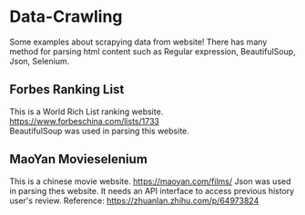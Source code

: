 # Data-Crawling
Some examples about scrapying data from website! There has many method for parsing html content such as Regular expression, BeautifulSoup, Json, Selenium.
## Forbes Ranking List
This is a World Rich List ranking website. https://www.forbeschina.com/lists/1733  
BeautifulSoup was used in parsing this website. 
## MaoYan Movieselenium
This is a chinese movie website. https://maoyan.com/films/
Json was used in parsing thes website.
It needs an API interface to access previous history user's review. Reference: https://zhuanlan.zhihu.com/p/64973824
